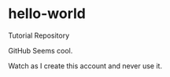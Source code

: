 # hello-world
Tutorial Repository

GitHub Seems cool.

Watch as I create this account and never use it.
